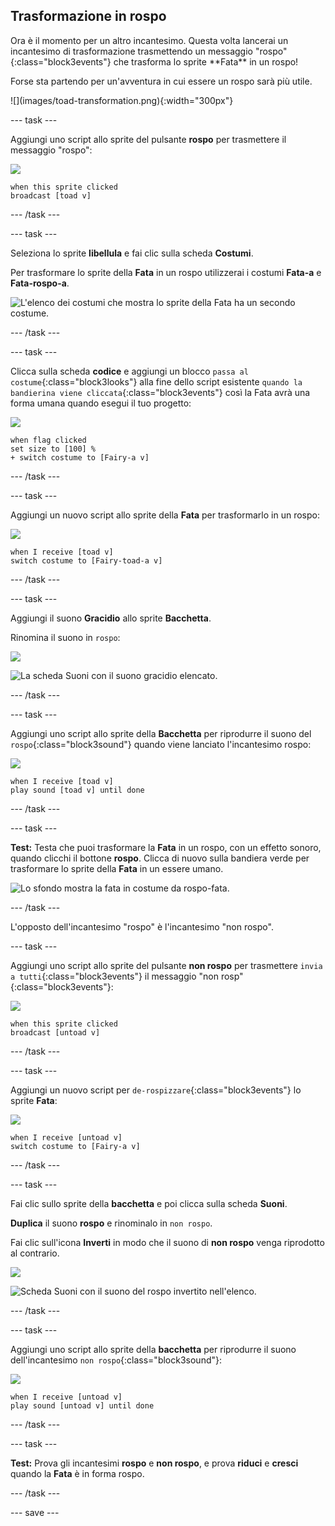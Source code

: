 ## Trasformazione in rospo

<div style="display: flex; flex-wrap: wrap">
<div style="flex-basis: 200px; flex-grow: 1; margin-right: 15px;">
Ora è il momento per un altro incantesimo. Questa volta lancerai un incantesimo di trasformazione trasmettendo un messaggio "rospo"{:class="block3events"} che trasforma lo sprite **Fata** in un rospo! 

Forse sta partendo per un'avventura in cui essere un rospo sarà più utile.
</div>
<div>
![](images/toad-transformation.png){:width="300px"}
</div>
</div>

--- task ---

Aggiungi uno script allo sprite del pulsante **rospo** per trasmettere il messaggio "rospo":

![](images/toad-icon.png)

```blocks3 
when this sprite clicked
broadcast [toad v]
```

--- /task ---

--- task ---

Seleziona lo sprite **libellula** e fai clic sulla scheda **Costumi**.

Per trasformare lo sprite della **Fata** in un rospo utilizzerai i costumi **Fata-a** e **Fata-rospo-a**.

![L'elenco dei costumi che mostra lo sprite della Fata ha un secondo costume.](images/toad-costume-added.png)

--- /task ---

--- task ---

Clicca sulla scheda **codice** e aggiungi un blocco `passa al costume`{:class="block3looks"} alla fine dello script esistente `quando la bandierina viene cliccata`{:class="block3events"} così la Fata avrà una forma umana quando esegui il tuo progetto:

![](images/fairy-icon.png)

```blocks3
when flag clicked
set size to [100] %
+ switch costume to [Fairy-a v]
```

--- /task ---

--- task ---

Aggiungi un nuovo script allo sprite della **Fata** per trasformarlo in un rospo:

![](images/fairy-icon.png)

```blocks3  
when I receive [toad v]
switch costume to [Fairy-toad-a v]
```

--- /task ---

--- task ---

Aggiungi il suono **Gracidio** allo sprite **Bacchetta**.

Rinomina il suono in `rospo`:

![](images/wand-sprite-icon.png)

![La scheda Suoni con il suono gracidio elencato.](images/croak-sound-added.png)

--- /task ---

--- task ---

Aggiungi uno script allo sprite della **Bacchetta** per riprodurre il suono del `rospo`{:class="block3sound"} quando viene lanciato l'incantesimo rospo:

![](images/wand-sprite-icon.png)

```blocks3  
when I receive [toad v]
play sound [toad v] until done
```

--- /task ---

--- task ---

**Test:** Testa che puoi trasformare la **Fata** in un rospo, con un effetto sonoro, quando clicchi il bottone **rospo**. Clicca di nuovo sulla bandiera verde per trasformare lo sprite della **Fata** in un essere umano.

![Lo sfondo mostra la fata in costume da rospo-fata.](images/toad-transformation.png)

--- /task ---

L'opposto dell'incantesimo "rospo" è l'incantesimo "non rospo".

--- task ---

Aggiungi uno script allo sprite del pulsante **non rospo** per trasmettere `invia a tutti`{:class="block3events"} il messaggio "non rosp"{:class="block3events"}:

![](images/untoad-icon.png)

```blocks3 
when this sprite clicked
broadcast [untoad v]
```

--- /task ---

--- task ---

Aggiungi un nuovo script per `de-rospizzare`{:class="block3events"} lo sprite **Fata**:

![](images/fairy-icon.png)

```blocks3  
when I receive [untoad v]
switch costume to [Fairy-a v]
```

--- /task ---

--- task ---

Fai clic sullo sprite della **bacchetta** e poi clicca sulla scheda **Suoni**.

**Duplica** il suono **rospo** e rinominalo in `non rospo`.

Fai clic sull'icona **Inverti** in modo che il suono di **non rospo** venga riprodotto al contrario.

![](images/wand-sprite-icon.png)

![Scheda Suoni con il suono del rospo invertito nell'elenco.](images/untoad-sound.png)

--- /task ---

--- task ---

Aggiungi uno script allo sprite della **bacchetta** per riprodurre il suono dell'incantesimo `non rospo`{:class="block3sound"}:

![](images/wand-sprite-icon.png)

```blocks3  
when I receive [untoad v]
play sound [untoad v] until done
```

--- /task ---

--- task ---

**Test:** Prova gli incantesimi **rospo** e **non rospo**, e prova **riduci** e **cresci** quando la **Fata** è in forma rospo.

--- /task ---

--- save ---
